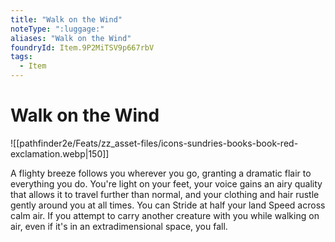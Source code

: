 ```yaml
---
title: "Walk on the Wind"
noteType: ":luggage:"
aliases: "Walk on the Wind"
foundryId: Item.9P2MiTSV9p667rbV
tags:
  - Item
---
```


# Walk on the Wind
![[pathfinder2e/Feats/zz_asset-files/icons-sundries-books-book-red-exclamation.webp|150]]

A flighty breeze follows you wherever you go, granting a dramatic flair to everything you do. You're light on your feet, your voice gains an airy quality that allows it to travel further than normal, and your clothing and hair rustle gently around you at all times. You can Stride at half your land Speed across calm air. If you attempt to carry another creature with you while walking on air, even if it's in an extradimensional space, you fall.

